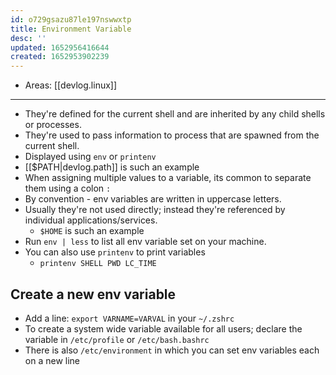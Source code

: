 ```yaml
---
id: o729gsazu87le197nswwxtp
title: Environment Variable
desc: ''
updated: 1652956416644
created: 1652953902239
---
```


- Areas: [[devlog.linux]]

---

- They're defined for the current shell and are inherited by any child shells or processes.
- They're used to pass information to process that are spawned from the current shell.
- Displayed using `env` or `printenv`
- [[$PATH|devlog.path]] is such an example
- When assigning multiple values to a variable, its common to separate them using a colon `:`
- By convention - env variables are written in uppercase letters.
- Usually they're not used directly; instead they're referenced by individual applications/services.
  - `$HOME` is such an example
- Run `env | less` to list all env variable set on your machine.
- You can also use `printenv` to print variables
  - `printenv SHELL PWD LC_TIME`

## Create a new env variable

- Add a line: `export VARNAME=VARVAL` in your `~/.zshrc`
- To create a system wide variable available for all users; declare the variable in `/etc/profile` or `/etc/bash.bashrc`
- There is also `/etc/environment` in which you can set env variables each on a new line
